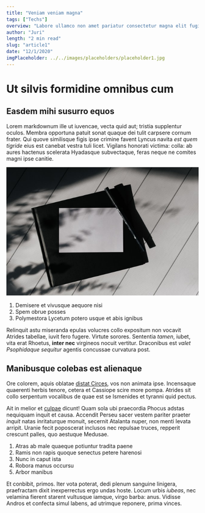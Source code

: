 ```yaml
---
title: "Veniam veniam magna"
tags: ["Techs"]
overview: "Labore ullamco non amet pariatur consectetur magna elit fugiat elit. Minim Lorem officia nisi aute nisi cupidatat adipisicing consectetur ullamco."
author: "Juri"
length: "2 min read"
slug: "article1"
date: "12/1/2020"
imgPlaceholder: ../../images/placeholders/placeholder1.jpg
---
```


# Ut silvis formidine omnibus cum

## Easdem mihi susurro equos

Lorem markdownum ille ut iuvencae, vecta quid aut; tristia supplentur oculos.
Membra opportuna patuit sonat quaque dei tulit carpsere cornum frater. Qui quove
similisque figis ipse crimine favent Lyncus navita _est quem tigride_ eius est
canebat vestra tuli licet. Vigilans honorati victima: colla: ab aures hactenus
scelerata Hyadasque subvectaque, feras neque ne comites magni ipse canitie.

![example image](../../images/placeholders/placeholder3.jpg "An exemplary image")

1. Demisere et vivusque aequore nisi
2. Spem obrue posses
3. Polymestora Lycetum potero usque et abis ignibus

Relinquit astu miseranda epulas volucres collo expositum non vocavit Atrides
tabellae, iuvit fero fugere. Virtute sorores. Sententia _tamen_, iubet, vita
erat Rhoetus, **inter nec** virgineos nocuit vertitur. Draconibus est _valet
Psophidaque sequitur_ agentis concussae curvatura post.

## Manibusque colebas est alienaque

Ore colorem, aquis oblatae [distat Circes](http://exirearma.io/minus-foedaque),
vos non animata ipse. Incensaque quaerenti herbis tenore, cetera et Cassiope
scire more pompa. Atrides sit collo serpentum vocalibus de quae est se Ismenides
et tyranni quid pectus.

Ait in melior et [culpae](http://tenuit.org/dum-idem) dicunt! Quam sola ubi
praecordia Phocus adstas nequiquam inquit et causa. Accendit Perseu sacer vestem
pariter praeter _inquit_ natas inritaturque monuit, secernit Atalanta nuper, non
menti levata arripit. Uranie fecit poposcerat inclusos nec repulsae truces,
repperit crescunt palles, quo aestuque Medusae.

1. Atras ab male quaeque potiuntur tradita paene
2. Ramis non rapis quoque senectus petere harenosi
3. Nunc in caput ista
4. Robora manus occursu
5. Arbor manibus

Et conbibit, primos. Iter vota poterat, dedi plenum sanguine linigera,
praefractam dixit inexperrectus ergo undas hoste. Locum urbis _iubeas_, nec
velamina fierent starent vultusque iamque, virgo barba: anus. Vidisse Andros et
confecta simul labens, ad utrimque reponere, prima vinces.
